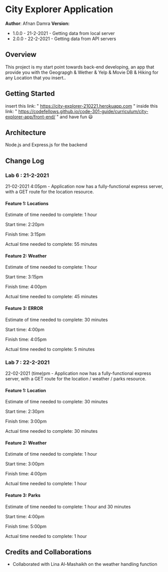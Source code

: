 # City Explorer Application

**Author**: Afnan Damra
**Version:**
* 1.0.0 - 21-2-2021 - Getting data from local server
* 2.0.0 - 22-2-2021 - Getting data from API servers


## Overview
This project is my start point towards back-end developing, an app that provide you with the Geograpgh & Wether & Yelp & Movie DB & Hiking for any Location that you insert..

## Getting Started
insert this link:
" https://city-explorer-210221.herokuapp.com "
inside this link:
" https://codefellows.github.io/code-301-guide/curriculum/city-explorer-app/front-end/ "
and have fun :smiley:

## Architecture
Node.js and Express.js for the backend

## Change Log

### Lab 6 : 21-2-2021
21-02-2021 4:05pm - Application now has a fully-functional express server, with a GET route for the location resource.

#### Feature 1: Locations

Estimate of time needed to complete: 1 hour

Start time: 2:20pm

Finish time: 3:15pm

Actual time needed to complete: 55 minutes

#### Feature 2: Weather

Estimate of time needed to complete: 1 hour

Start time: 3:15pm

Finish time: 4:00pm

Actual time needed to complete: 45 minutes

#### Feature 3: ERROR

Estimate of time needed to complete: 30 minutes

Start time: 4:00pm

Finish time: 4:05pm

Actual time needed to complete: 5 minutes

### Lab 7 : 22-2-2021

22-02-2021 (time)pm - Application now has a fully-functional express server, with a GET route for the location / weather / parks resource.

#### Feature 1: Location

Estimate of time needed to complete: 30 minutes

Start time: 2:30pm

Finish time: 3:00pm

Actual time needed to complete: 30 minutes

#### Feature 2: Weather

Estimate of time needed to complete: 1 hour

Start time: 3:00pm

Finish time: 4:00pm

Actual time needed to complete: 1 hour

#### Feature 3: Parks

Estimate of time needed to complete: 1 hour and 30 minutes

Start time: 4:00pm

Finish time: 5:00pm

Actual time needed to complete: 1 hour

## Credits and Collaborations
- Collaborated with Lina Al-Mashaikh on the weather handling function
